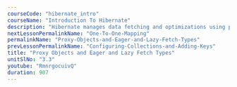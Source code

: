 ```yaml
---
courseCode: "hibernate_intro"
courseName: "Introduction To Hibernate"
description: "Hibernate manages data fetching and optimizations using proxy objects. In this tutorial, we'll learn what they are and how lazy initialization works."
nextLessonPermalinkName: "One-To-One-Mapping"
permalinkName: "Proxy-Objects-and-Eager-and-Lazy-Fetch-Types"
prevLessonPermalinkName: "Configuring-Collections-and-Adding-Keys"
title: "Proxy Objects and Eager and Lazy Fetch Types"
unitSlNo: "3.3"
youtube: "RmnrgocuivQ"
duration: 907
---
```

